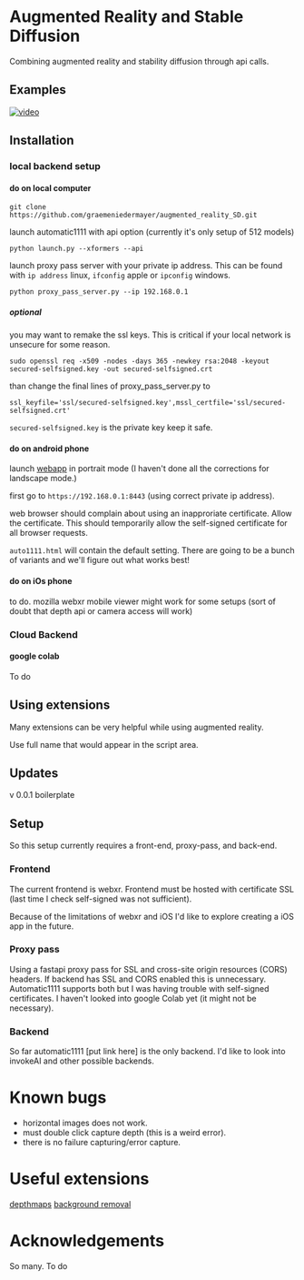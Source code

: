 # Augmented Reality and Stable Diffusion
Combining augmented reality and stability diffusion through api calls.

## Examples
[![video](https://img.youtube.com/vi/_ZFlGsJHMhw/0.jpg)](https://youtu.be/_ZFlGsJHMhw)

## Installation

### local backend setup
#### do on local computer
`git clone https://github.com/graemeniedermayer/augmented_reality_SD.git`

launch automatic1111 with api option (currently it's only setup of 512 models)

`python launch.py --xformers --api`

launch proxy pass server with your private ip address. This can be found with `ip address` linux, `ifconfig` apple or `ipconfig` windows.

`python proxy_pass_server.py --ip 192.168.0.1`

##### optional 
you may want to remake the ssl keys. This is critical if your local network is unsecure for some reason.

`sudo openssl req -x509 -nodes -days 365 -newkey rsa:2048 -keyout secured-selfsigned.key -out secured-selfsigned.crt`

than change the final lines of proxy_pass_server.py to

`ssl_keyfile='ssl/secured-selfsigned.key',mssl_certfile='ssl/secured-selfsigned.crt'`

`secured-selfsigned.key` is the private key keep it safe.

#### do on android phone
launch [webapp](https://graemeniedermayer.github.io/augmented_reality_SD/frontend/auto1111.html) in portrait mode (I haven't done all the corrections for landscape mode.)

first go to `https://192.168.0.1:8443` (using correct private ip address).

web browser should complain about using an inapproriate certificate. Allow the certificate. This should temporarily allow the self-signed certificate for all browser requests.

`auto1111.html` will contain the default setting. There are going to be a bunch of variants and we'll figure out what works best!

#### do on iOs phone
to do. mozilla webxr mobile viewer might work for some setups (sort of doubt that depth api or camera access will work)

### Cloud Backend
#### google colab
To do

## Using extensions
Many extensions can be very helpful while using augmented reality.

Use full name that would appear in the script area.

## Updates
v 0.0.1 boilerplate

## Setup
So this setup currently requires a front-end, proxy-pass, and back-end.

### Frontend
The current frontend is webxr. Frontend must be hosted with certificate SSL (last time I check self-signed was not sufficient).

Because of the limitations of webxr and iOS I'd like to explore creating a iOS app in the future. 

### Proxy pass
Using a fastapi proxy pass for SSL and cross-site origin resources (CORS) headers. If backend has SSL and CORS enabled this is unnecessary. Automatic1111 supports both but I was having trouble with self-signed certificates. I haven't looked into google Colab yet (it might not be necessary).

### Backend
So far automatic1111 [put link here] is the only backend. I'd like to look into invokeAI and other possible backends.

# Known bugs
* horizontal images does not work.
* must double click capture depth (this is a weird error).
* there is no failure capturing/error capture.

# Useful extensions
[depthmaps](https://github.com/thygate/stable-diffusion-webui-depthmap-script)
[background removal]()

# Acknowledgements 
So many.
To do
